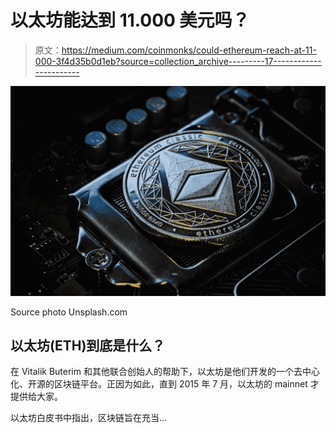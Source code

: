 # 以太坊能达到 11.000 美元吗？

> 原文：<https://medium.com/coinmonks/could-ethereum-reach-at-11-000-3f4d35b0d1eb?source=collection_archive---------17----------------------->

![](img/316cbefde3a129ba6e59323d106c02f8.png)

Source photo Unsplash.com

## 以太坊(ETH)到底是什么？

在 Vitalik Buterim 和其他联合创始人的帮助下，以太坊是他们开发的一个去中心化、开源的区块链平台。正因为如此，直到 2015 年 7 月，以太坊的 mainnet 才提供给大家。

以太坊白皮书中指出，区块链旨在充当…
